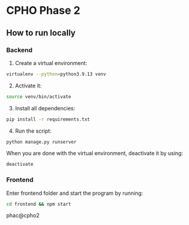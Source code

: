 # CPHO Phase 2

## How to run locally

### Backend

1. Create a virtual environment:

```bash
virtualenv --python=python3.9.13 venv
```

2. Activate it:

```bash
source venv/bin/activate
```

3. Install all dependencies:

```bash
pip install -r requirements.txt
```

4. Run the script:

```bash
python manage.py runserver
```

When you are done with the virtual environment, deactivate it by using:

```bash
deactivate
```

### Frontend

Enter frontend folder and start the program by running:

```bash
cd frontend && npm start
```

phac@cpho2
